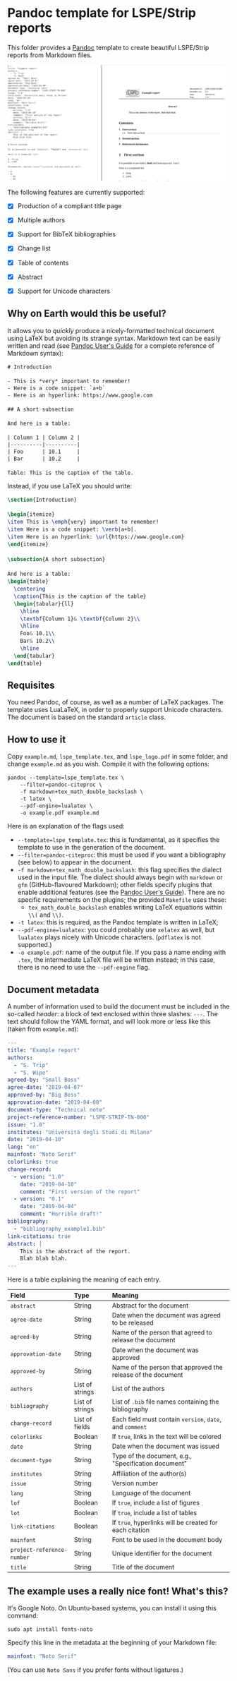 # Pandoc template for LSPE/Strip reports

This folder provides a [Pandoc](https://pandoc.org/) template to
create beautiful LSPE/Strip reports from Markdown files.

![](./pandoc_lspe.png)

The following features are currently supported:

- [X] Production of a compliant title page
- [X] Multiple authors
- [X] Support for BibTeX bibliographies
- [X] Change list
- [X] Table of contents
- [X] Abstract
- [X] Support for Unicode characters


## Why on Earth would this be useful?

It allows you to *quickly* produce a nicely-formatted technical
document using LaTeX but avoiding its strange syntax. Markdown text
can be easily written and read (see [Pandoc User's
Guide](https://pandoc.org/MANUAL.html#pandocs-markdown) for a complete
reference of Markdown syntax):

```
# Introduction

- This is *very* important to remember!
- Here is a code snippet: `a+b`
- Here is an hyperlink: https://www.google.com

## A short subsection

And here is a table:

| Column 1 | Column 2 |
|----------|----------|
| Foo      | 10.1     |
| Bar      | 10.2     |

Table: This is the caption of the table.
```

Instead, if you use LaTeX you should write:

```tex
\section{Introduction}

\begin{itemize}
\item This is \emph{very} important to remember!
\item Here is a code snippet: \verb|a+b|.
\item Here is an hyperlink: \url{https://www.google.com}
\end{itemize}

\subsection{A short subsection}

And here is a table:
\begin{table}
  \centering
  \caption{This is the caption of the table}
  \begin{tabular}{ll}
    \hline
    \textbf{Column 1}& \textbf{Column 2}\\
    \hline
    Foo& 10.1\\
    Bar& 10.2\\
    \hline
  \end{tabular}
\end{table}
```

## Requisites

You need Pandoc, of course, as well as a number of LaTeX packages. The
template uses LuaLaTeX, in order to properly support Unicode
characters. The document is based on the standard `article` class.


## How to use it

Copy `example.md`, `lspe_template.tex`, and `lspe_logo.pdf` in some
folder, and change `example.md` as you wish. Compile it with the
following options:

    pandoc --template=lspe_template.tex \
        --filter=pandoc-citeproc \
        -f markdown+tex_math_double_backslash \
        -t latex \
        --pdf-engine=lualatex \
        -o example.pdf example.md
    
Here is an explanation of the flags used:

- `--template=lspe_template.tex`: this is fundamental, as it specifies
  the template to use in the generation of the document.
- `--filter=pandoc-citeproc`: this must be used if you want a
  bibliography (see below) to appear in the document.
- `-f markdown+tex_math_double_backslash`: this flag specifies the
  dialect used in the input file. The dialect should always begin with
  `markdown` or `gfm` (GitHub-flavoured Markdown); other fields
  specify plugins that enable additional features (see the [Pandoc
  User's Guide](https://pandoc.org/MANUAL.html)). There are no
  specific requirements on the plugins; the provided `Makefile` uses
  these:
  - `tex_math_double_backslash` enables writing LaTeX equations within
    `\\(` and `\\)`.
- `-t latex`: this is required, as the Pandoc template is written in
  LaTeX;
- `--pdf-engine=lualatex`: you could probably use `xelatex` as well,
  but `lualatex` plays nicely with Unicode characters. (`pdflatex` is
  not supported.)
- `-o example.pdf`: name of the output file. If you pass a name ending
  with `.tex`, the intermediate LaTeX file will be written instead; in
  this case, there is no need to use the `--pdf-engine` flag.


## Document metadata

A number of information used to build the document must be included in
the so-called *header*: a block of text enclosed within three slashes:
`---`. The text should follow the YAML format, and will look more or
less like this (taken from `example.md`):

```yaml
---
title: "Example report"
authors:
  - "S. Trip"
  - "S. Wipe"
agreed-by: "Small Boss"
agree-date: "2019-04-07"
approved-by: "Big Boss"
approvation-date: "2019-04-08"
document-type: "Technical note"
project-reference-number: "LSPE-STRIP-TN-000"
issue: "1.0"
institutes: "Università degli Studi di Milano"
date: "2019-04-10"
lang: "en"
mainfont: "Noto Serif"
colorlinks: true
change-record:
  - version: "1.0"
    date: "2019-04-10"
    comment: "First version of the report"
  - version: "0.1"
    date: "2019-04-04"
    comment: "Horrible draft!"
bibliography:
  - "bibliography_example1.bib"
link-citations: true
abstract: |
    This is the abstract of the report.
    Blah blah blah.
---
```

Here is a table explaining the meaning of each entry.

| Field                      | Type            | Meaning                                                      |
|:---------------------------|:----------------|:-------------------------------------------------------------|
| `abstract`                 | String          | Abstract for the document                                    |
| `agree-date`               | String          | Date when the document was agreed to be released             |
| `agreed-by`                | String          | Name of the person that agreed to release the document       |
| `approvation-date`         | String          | Date when the document was approved                          |
| `approved-by`              | String          | Name of the person that approved the release of the document |
| `authors`                  | List of strings | List of the authors                                          |
| `bibliography`             | List of strings | List of `.bib` file names containing the bibliography        |
| `change-record`            | List of fields  | Each field must contain `version`, `date`, and `comment`     |
| `colorlinks`               | Boolean         | If `true`, links in the text will be colored                 |
| `date`                     | String          | Date when the document was issued                            |
| `document-type`            | String          | Type of the document, e.g., "Specification document"         |
| `institutes`               | String          | Affiliation of the author(s)                                 |
| `issue`                    | String          | Version number                                               |
| `lang`                     | String          | Language of the document                                     |
| `lof`                      | Boolean         | If `true`, include a list of figures                         |
| `lot`                      | Boolean         | If `true`, include a list of tables                          |
| `link-citations`           | Boolean         | If `true`, hyperlinks will be created for each citation      |
| `mainfont`                 | String          | Font to be used in the document body                         |
| `project-reference-number` | String          | Unique identifier for the document                           |
| `title`                    | String          | Title of the document                                        |


## The example uses a really nice font! What's this?

It's Google Noto. On Ubuntu-based systems, you can install it using
this command:

    sudo apt install fonts-noto
    
Specify this line in the metadata at the beginning of your Markdown
file:

```yaml
mainfont: "Noto Serif"
```

(You can use `Noto Sans` if you prefer fonts without ligatures.)
